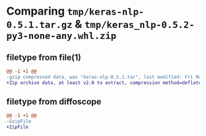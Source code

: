 # Comparing `tmp/keras-nlp-0.5.1.tar.gz` & `tmp/keras_nlp-0.5.2-py3-none-any.whl.zip`

## filetype from file(1)

```diff
@@ -1 +1 @@
-gzip compressed data, was "keras-nlp-0.5.1.tar", last modified: Fri May  5 21:57:48 2023, max compression
+Zip archive data, at least v2.0 to extract, compression method=deflate
```

## filetype from diffoscope

```diff
@@ -1 +1 @@
-GzipFile
+ZipFile
```

